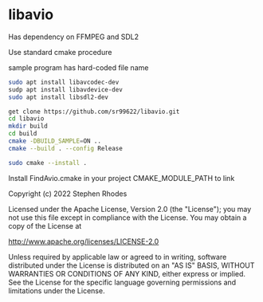 # libavio

Has dependency on FFMPEG and SDL2

Use standard cmake procedure

sample program has hard-coded file name


```bash
sudo apt install libavcodec-dev
sudp apt install libavdevice-dev
sudo apt install libsdl2-dev

get clone https://github.com/sr99622/libavio.git
cd libavio
mkdir build
cd build
cmake -DBUILD_SAMPLE=ON ..
cmake --build . --config Release

sudo cmake --install .
```

Install FindAvio.cmake in your project CMAKE_MODULE_PATH to link


Copyright (c) 2022  Stephen Rhodes

Licensed under the Apache License, Version 2.0 (the "License");
you may not use this file except in compliance with the License.
You may obtain a copy of the License at

   http://www.apache.org/licenses/LICENSE-2.0

Unless required by applicable law or agreed to in writing, software
distributed under the License is distributed on an "AS IS" BASIS,
WITHOUT WARRANTIES OR CONDITIONS OF ANY KIND, either express or implied.
See the License for the specific language governing permissions and
limitations under the License.
